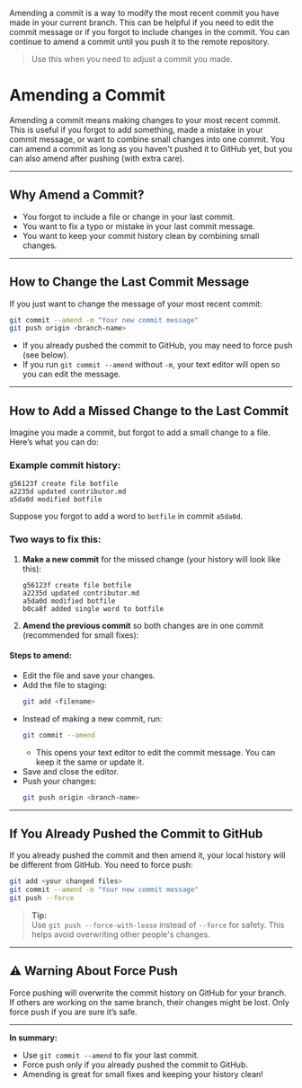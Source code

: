 Amending a commit is a way to modify the most recent commit you have made in your current branch. This can be helpful if you need to edit the commit message or if you forgot to include changes in the commit. You can continue to amend a commit until you push it to the remote repository.
> Use this when you need to adjust a commit you made.

# Amending a Commit

Amending a commit means making changes to your most recent commit. This is useful if you forgot to add something, made a mistake in your commit message, or want to combine small changes into one commit. You can amend a commit as long as you haven't pushed it to GitHub yet, but you can also amend after pushing (with extra care).

---

## Why Amend a Commit?

- You forgot to include a file or change in your last commit.
- You want to fix a typo or mistake in your last commit message.
- You want to keep your commit history clean by combining small changes.

---

## How to Change the Last Commit Message

If you just want to change the message of your most recent commit:

```bash
git commit --amend -m "Your new commit message"
git push origin <branch-name>
```

- If you already pushed the commit to GitHub, you may need to force push (see below).
- If you run `git commit --amend` without `-m`, your text editor will open so you can edit the message.

---

## How to Add a Missed Change to the Last Commit

Imagine you made a commit, but forgot to add a small change to a file. Here’s what you can do:

### Example commit history:
```
g56123f create file botfile
a2235d updated contributor.md
a5da0d modified botfile
```
Suppose you forgot to add a word to `botfile` in commit `a5da0d`.

### Two ways to fix this:
1. **Make a new commit** for the missed change (your history will look like this):
    ```
    g56123f create file botfile
    a2235d updated contributor.md
    a5da0d modified botfile
    b0ca8f added single word to botfile
    ```
2. **Amend the previous commit** so both changes are in one commit (recommended for small fixes):

#### Steps to amend:
- Edit the file and save your changes.
- Add the file to staging:
  ```bash
  git add <filename>
  ```
- Instead of making a new commit, run:
  ```bash
  git commit --amend
  ```
  - This opens your text editor to edit the commit message. You can keep it the same or update it.
- Save and close the editor.
- Push your changes:
  ```bash
  git push origin <branch-name>
  ```

---

## If You Already Pushed the Commit to GitHub

If you already pushed the commit and then amend it, your local history will be different from GitHub. You need to force push:

```bash
git add <your changed files>
git commit --amend -m "Your new commit message"
git push --force
```

> **Tip:**  
> Use `git push --force-with-lease` instead of `--force` for safety. This helps avoid overwriting other people's changes.

---

## ⚠️ Warning About Force Push

Force pushing will overwrite the commit history on GitHub for your branch. If others are working on the same branch, their changes might be lost. Only force push if you are sure it’s safe.

---

**In summary:**  
- Use `git commit --amend` to fix your last commit.
- Force push only if you already pushed the commit to GitHub.
- Amending is great for small fixes and keeping your history clean!
